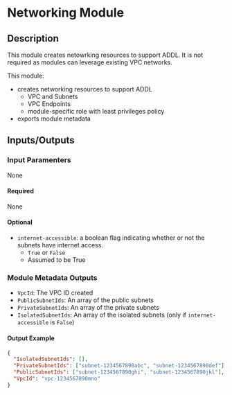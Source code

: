 # Networking Module

## Description

This module creates netowrking resources to support ADDL.  It is not required as 
modules can leverage existing VPC networks.

This module:
- creates networking resources to support ADDL
  - VPC and Subnets
  - VPC Endpoints
  - module-specific role with least privileges policy
- exports module metadata



## Inputs/Outputs

### Input Paramenters
None

#### Required

None

#### Optional

- `internet-accessible`: a boolean flag indicating whether or not the subnets have internet access.
  - `True` or `False` 
  - Assumed to be True

### Module Metadata Outputs

- `VpcId`: The VPC ID created
- `PublicSubnetIds`: An array of the public subnets 
- `PrivateSubnetIds`: An array of the private subnets 
- `IsolatedSubnetIds`: An array of the isolated subnets  (only if `internet-accessible` is `False`)


#### Output Example

```json
{
  "IsolatedSubnetIds": [],
  "PrivateSubnetIds": ["subnet-1234567890abc", "subnet-1234567890def"],
  "PublicSubnetIds": ["subnet-1234567890ghi", "subnet-1234567890jkl"],
  "VpcId": "vpc-1234567890mno"
}
```
